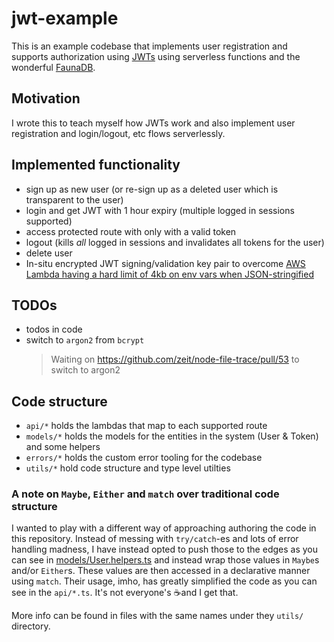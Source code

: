 # jwt-example

This is an example codebase that implements user registration and supports authorization using
[JWTs](https://jwt.io) using serverless functions and the wonderful [FaunaDB](https://fauna.com).

## Motivation

I wrote this to teach myself how JWTs work and also implement user registration and login/logout,
etc flows serverlessly.

## Implemented functionality

- sign up as new user (or re-sign up as a deleted user which is transparent to the user)
- login and get JWT with 1 hour expiry (multiple logged in sessions supported)
- access protected route with only with a valid token
- logout (kills _all_ logged in sessions and invalidates all tokens for the user)
- delete user
- In-situ encrypted JWT signing/validation key pair to overcome
  [AWS Lambda having a hard limit of 4kb on env vars when JSON-stringified](https://github.com/zeusdeux/jwt-example/commit/4f09c2e56df2d95ac9df0082fad4bfc4e22fbddd#comments)

## TODOs

- todos in code
- switch to `argon2` from `bcrypt`
  > Waiting on https://github.com/zeit/node-file-trace/pull/53 to switch to argon2

## Code structure

- `api/*` holds the lambdas that map to each supported route
- `models/*` holds the models for the entities in the system (User & Token) and some helpers
- `errors/*` holds the custom error tooling for the codebase
- `utils/*` hold code structure and type level utilties

### A note on `Maybe`, `Either` and `match` over traditional code structure

I wanted to play with a different way of approaching authoring the code in this repository. Instead
of messing with `try/catch`-es and lots of error handling madness, I have instead opted to push
those to the edges as you can see in [models/User.helpers.ts](./models/User.helpers.ts) and instead
wrap those values in `Maybe`s and/or `Either`s. These values are then accessed in a declarative
manner using `match`. Their usage, imho, has greatly simplified the code as you can see in the
`api/*.ts`. It's not everyone's ☕and I get that.

More info can be found in files with the same names under they `utils/` directory.
